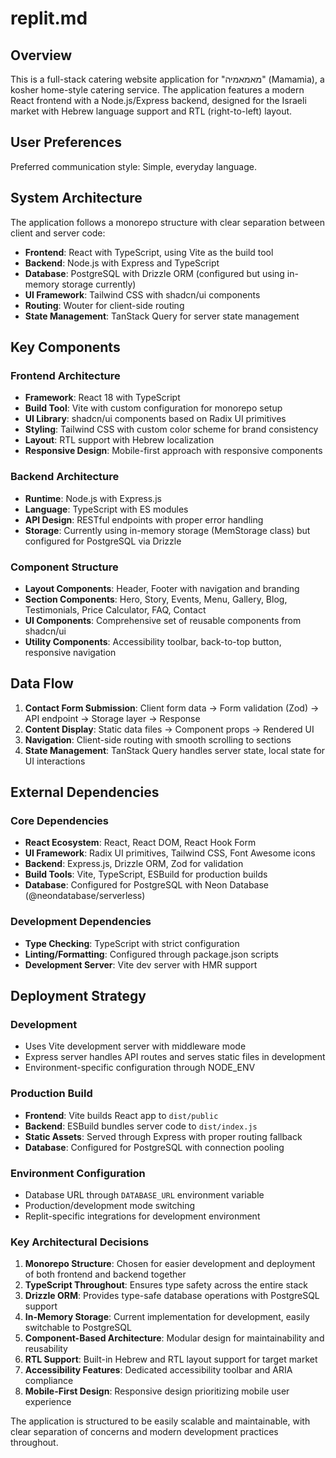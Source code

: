 # replit.md

## Overview

This is a full-stack catering website application for "מאמאמיה" (Mamamia), a kosher home-style catering service. The application features a modern React frontend with a Node.js/Express backend, designed for the Israeli market with Hebrew language support and RTL (right-to-left) layout.

## User Preferences

Preferred communication style: Simple, everyday language.

## System Architecture

The application follows a monorepo structure with clear separation between client and server code:

- **Frontend**: React with TypeScript, using Vite as the build tool
- **Backend**: Node.js with Express and TypeScript
- **Database**: PostgreSQL with Drizzle ORM (configured but using in-memory storage currently)
- **UI Framework**: Tailwind CSS with shadcn/ui components
- **Routing**: Wouter for client-side routing
- **State Management**: TanStack Query for server state management

## Key Components

### Frontend Architecture
- **Framework**: React 18 with TypeScript
- **Build Tool**: Vite with custom configuration for monorepo setup
- **UI Library**: shadcn/ui components based on Radix UI primitives
- **Styling**: Tailwind CSS with custom color scheme for brand consistency
- **Layout**: RTL support with Hebrew localization
- **Responsive Design**: Mobile-first approach with responsive components

### Backend Architecture
- **Runtime**: Node.js with Express.js
- **Language**: TypeScript with ES modules
- **API Design**: RESTful endpoints with proper error handling
- **Storage**: Currently using in-memory storage (MemStorage class) but configured for PostgreSQL via Drizzle

### Component Structure
- **Layout Components**: Header, Footer with navigation and branding
- **Section Components**: Hero, Story, Events, Menu, Gallery, Blog, Testimonials, Price Calculator, FAQ, Contact
- **UI Components**: Comprehensive set of reusable components from shadcn/ui
- **Utility Components**: Accessibility toolbar, back-to-top button, responsive navigation

## Data Flow

1. **Contact Form Submission**: Client form data → Form validation (Zod) → API endpoint → Storage layer → Response
2. **Content Display**: Static data files → Component props → Rendered UI
3. **Navigation**: Client-side routing with smooth scrolling to sections
4. **State Management**: TanStack Query handles server state, local state for UI interactions

## External Dependencies

### Core Dependencies
- **React Ecosystem**: React, React DOM, React Hook Form
- **UI Framework**: Radix UI primitives, Tailwind CSS, Font Awesome icons
- **Backend**: Express.js, Drizzle ORM, Zod for validation
- **Build Tools**: Vite, TypeScript, ESBuild for production builds
- **Database**: Configured for PostgreSQL with Neon Database (@neondatabase/serverless)

### Development Dependencies
- **Type Checking**: TypeScript with strict configuration
- **Linting/Formatting**: Configured through package.json scripts
- **Development Server**: Vite dev server with HMR support

## Deployment Strategy

### Development
- Uses Vite development server with middleware mode
- Express server handles API routes and serves static files in development
- Environment-specific configuration through NODE_ENV

### Production Build
- **Frontend**: Vite builds React app to `dist/public`
- **Backend**: ESBuild bundles server code to `dist/index.js`
- **Static Assets**: Served through Express with proper routing fallback
- **Database**: Configured for PostgreSQL with connection pooling

### Environment Configuration
- Database URL through `DATABASE_URL` environment variable
- Production/development mode switching
- Replit-specific integrations for development environment

### Key Architectural Decisions

1. **Monorepo Structure**: Chosen for easier development and deployment of both frontend and backend together
2. **TypeScript Throughout**: Ensures type safety across the entire stack
3. **Drizzle ORM**: Provides type-safe database operations with PostgreSQL support
4. **In-Memory Storage**: Current implementation for development, easily switchable to PostgreSQL
5. **Component-Based Architecture**: Modular design for maintainability and reusability
6. **RTL Support**: Built-in Hebrew and RTL layout support for target market
7. **Accessibility Features**: Dedicated accessibility toolbar and ARIA compliance
8. **Mobile-First Design**: Responsive design prioritizing mobile user experience

The application is structured to be easily scalable and maintainable, with clear separation of concerns and modern development practices throughout.